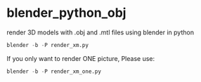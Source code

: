 # blender_python_obj
render 3D models with .obj and .mtl files using blender in python
```python
blender -b -P render_xm.py
```
If you only want to render ONE picture, Please use:
```python
blender -b -P render_xm_one.py
```

